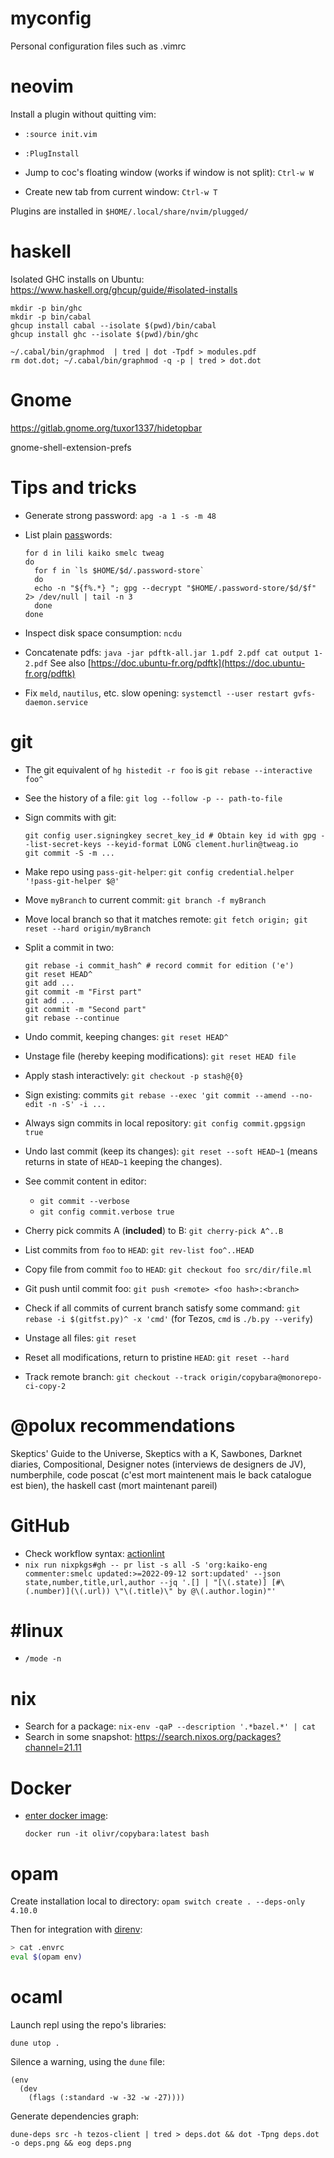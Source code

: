 # myconfig

Personal configuration files such as .vimrc

# neovim

Install a plugin without quitting vim:

* `:source init.vim`
* `:PlugInstall`

* Jump to coc's floating window (works if window is not split): `Ctrl-w W`
* Create new tab from current window: `Ctrl-w T`

Plugins are installed in `$HOME/.local/share/nvim/plugged/`

# haskell

Isolated GHC installs on Ubuntu: https://www.haskell.org/ghcup/guide/#isolated-installs

```
mkdir -p bin/ghc
mkdir -p bin/cabal
ghcup install cabal --isolate $(pwd)/bin/cabal
ghcup install ghc --isolate $(pwd)/bin/ghc
```

```
~/.cabal/bin/graphmod  | tred | dot -Tpdf > modules.pdf
rm dot.dot; ~/.cabal/bin/graphmod -q -p | tred > dot.dot
```

# Gnome

https://gitlab.gnome.org/tuxor1337/hidetopbar

gnome-shell-extension-prefs

# Tips and tricks

* Generate strong password: `apg -a 1 -s -m 48`
* List plain [pass](https://www.passwordstore.org/)words:

  ```
  for d in lili kaiko smelc tweag
  do
    for f in `ls $HOME/$d/.password-store`
    do
    echo -n "${f%.*} "; gpg --decrypt "$HOME/.password-store/$d/$f" 2> /dev/null | tail -n 3
    done
  done
  ```
* Inspect disk space consumption: `ncdu`
* Concatenate pdfs: `java -jar pdftk-all.jar 1.pdf 2.pdf cat output 1-2.pdf`
  See also [https://doc.ubuntu-fr.org/pdftk](https://doc.ubuntu-fr.org/pdftk)
* Fix `meld`, `nautilus`, etc. slow opening: `systemctl --user restart gvfs-daemon.service`

# git

* The git equivalent of `hg histedit -r foo` is `git rebase --interactive foo^`
* See the history of a file: `git log --follow -p -- path-to-file`
* Sign commits with git:
  ```
  git config user.signingkey secret_key_id # Obtain key id with gpg --list-secret-keys --keyid-format LONG clement.hurlin@tweag.io
  git commit -S -m ...
  ```
* Make repo using `pass-git-helper`: `git config credential.helper '!pass-git-helper $@'`
* Move `myBranch` to current commit: `git branch -f myBranch`
* Move local branch so that it matches remote: `git fetch origin; git reset --hard origin/myBranch`
* Split a commit in two:

  ```
  git rebase -i commit_hash^ # record commit for edition ('e')
  git reset HEAD^
  git add ...
  git commit -m "First part"
  git add ...
  git commit -m "Second part"
  git rebase --continue
  ```
* Undo commit, keeping changes: `git reset HEAD^`
* Unstage file (hereby keeping modifications): `git reset HEAD file`
* Apply stash interactively: `git checkout -p stash@{0}`
* Sign existing: commits `git rebase --exec 'git commit --amend --no-edit -n -S' -i ...`
* Always sign commits in local repository: `git config commit.gpgsign true`
* Undo last commit (keep its changes): `git reset --soft HEAD~1` (means returns in state of `HEAD~1` keeping the changes).
* See commit content in editor:
    * `git commit --verbose`
    * `git config commit.verbose true`
* Cherry pick commits A (**included**) to B: `git cherry-pick A^..B`
* List commits from `foo` to `HEAD`: `git rev-list foo^..HEAD`
* Copy file from commit `foo` to `HEAD`: `git checkout foo src/dir/file.ml`
* Git push until commit foo: `git push <remote> <foo hash>:<branch>`
* Check if all commits of current branch satisfy some command: `git rebase -i $(gitfst.py)^ -x 'cmd'` (for Tezos, `cmd` is `./b.py --verify`)
* Unstage all files: `git reset`
* Reset all modifications, return to pristine `HEAD`: `git reset --hard`
* Track remote branch: `git checkout --track origin/copybara@monorepo-ci-copy-2`

# @polux recommendations

Skeptics' Guide to the Universe, Skeptics with a K, Sawbones, Darknet diaries, Compositional, Designer notes (interviews de designers de JV), numberphile, code poscat (c'est mort maintenent mais le back catalogue est bien), the haskell cast (mort maintenant pareil)

# GitHub

- Check workflow syntax: [actionlint](https://golangexample.com/a-static-checker-for-github-actions-workflow-files/)
- `nix run nixpkgs#gh -- pr list -s all -S 'org:kaiko-eng commenter:smelc updated:>=2022-09-12 sort:updated' --json state,number,title,url,author --jq '.[] | "[\(.state)] [#\(.number)](\(.url)) \"\(.title)\" by @\(.author.login)"'`

# #linux

- `/mode -n`

# nix

- Search for a package: `nix-env -qaP --description '.*bazel.*' | cat`
- Search in some snapshot: https://search.nixos.org/packages?channel=21.11

# Docker

- [enter docker image](https://www.freecodecamp.org/news/docker-exec-how-to-run-a-command-inside-a-docker-image-or-container/):
  ```
  docker run -it olivr/copybara:latest bash
  ```

# opam

Create installation local to directory: `opam switch create . --deps-only 4.10.0`

Then for integration with [direnv](https://direnv.net/):

``` bash
> cat .envrc
eval $(opam env)
```

# ocaml

Launch repl using the repo's libraries:

```
dune utop .
```

Silence a warning, using the `dune` file:

```
(env
  (dev
    (flags (:standard -w -32 -w -27))))
```

Generate dependencies graph:

```
dune-deps src -h tezos-client | tred > deps.dot && dot -Tpng deps.dot -o deps.png && eog deps.png
```
